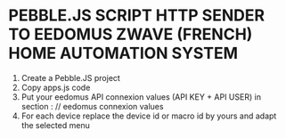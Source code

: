 PEBBLE.JS SCRIPT HTTP SENDER TO EEDOMUS ZWAVE (FRENCH) HOME AUTOMATION SYSTEM
===========

1. Create a Pebble.JS project
2. Copy apps.js code
3. Put your eedomus API connexion values (API KEY + API USER) in section : // eedomus connexion values
4. For each device replace the device id or macro id by yours and adapt the selected menu




